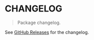 # CHANGELOG

> Package changelog.

See [GitHub Releases](https://github.com/stdlib-js/utils-map-right/releases) for the changelog.